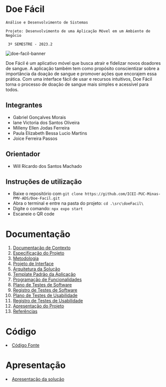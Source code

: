 # Doe Fácil

`Análise e Desenvolvimento de Sistemas` 

`Projeto: Desenvolvimento de uma Aplicação Móvel em um Ambiente de Negócio`

` 3º SEMESTRE - 2023.2`

![doe-facil-banner](https://github.com/ICEI-PUC-Minas-PMV-ADS/pmv-ads-2023-2-e3-proj-mov-t1-doe-facil/assets/83494301/f611f571-0f14-43e8-9495-65797034ef48)

Doe Fácil é um aplicativo móvel que busca atrair e fidelizar novos doadores de sangue. A aplicação também tem como propósito conscientizar sobre a importância da doação de sangue e promover ações que encorajem essa prática. Com uma interface fácil de usar e recursos intuitivos, Doe Fácil torna o processo de doação de sangue mais simples e acessível para todos.


## Integrantes

* Gabriel Gonçalves Morais
* Iane Victoria dos Santos Oliveira
* Milleny Ellen Jodas Ferreira
* Paula Elizabeth Bessa Lucio Martins
* Joice Ferreira Passos

## Orientador

* Will Ricardo dos Santos Machado

## Instruções de utilização

- Baixe o repositório com `git clone https://github.com/ICEI-PUC-Minas-PMV-ADS/Doe-Facil.git`
- Abra o terminal e entre na pasta do projeto: `cd .\src\doeFacil\`
- Digite o comando: `npx expo start`
- Escaneie o QR code

# Documentação

<ol>
<li><a href="docs/01-Documentação de Contexto.md"> Documentação de Contexto</a></li>
<li><a href="docs/02-Especificação do Projeto.md"> Especificação do Projeto</a></li>
<li><a href="docs/03-Metodologia.md"> Metodologia</a></li>
<li><a href="docs/04-Projeto de Interface.md"> Projeto de Interface</a></li>
<li><a href="docs/05-Arquitetura da Solução.md"> Arquitetura da Solução</a></li>
<li><a href="docs/06-Template Padrão da Aplicação.md"> Template Padrão da Aplicação</a></li>
<li><a href="docs/07-Programação de Funcionalidades.md"> Programação de Funcionalidades</a></li>
<li><a href="docs/08-Plano de Testes de Software.md"> Plano de Testes de Software</a></li>
<li><a href="docs/09-Registro de Testes de Software.md"> Registro de Testes de Software</a></li>
<li><a href="docs/10-Plano de Testes de Usabilidade.md"> Plano de Testes de Usabilidade</a></li>
<li><a href="docs/11-Registro de Testes de Usabilidade.md"> Registro de Testes de Usabilidade</a></li>
<li><a href="docs/12-Apresentação do Projeto.md"> Apresentação do Projeto</a></li>
<li><a href="docs/13-Referências.md"> Referências</a></li>
</ol>

# Código

<li><a href="src/README.md"> Código Fonte</a></li>

# Apresentação

<li><a href="presentation/README.md"> Apresentação da solução</a></li>

